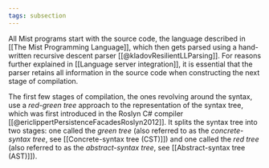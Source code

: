 ```yaml
---
tags: subsection
---
```


All Mist programs start with the source code, the language described in [[The Mist Programming Language]], which then gets parsed using a hand-written recursive descent parser [[@kladovResilientLLParsing]]. For reasons further explained in [[Language server integration]], it is essential that the parser retains all information in the source code when constructing the next stage of compilation.

The first few stages of compilation, the ones revolving around the syntax, use a _red-green tree_ approach to the representation of the syntax tree, which was first introduced in the Roslyn C# compiler [[@ericlippertPersistenceFacadesRoslyn2012]]. It splits the syntax tree into two stages: one called the _green tree_ (also referred to as the _concrete-syntax tree_, see [[Concrete-syntax tree (CST)]]) and one called the _red tree_ (also referred to as the _abstract-syntax tree_, see [[Abstract-syntax tree (AST)]]).
